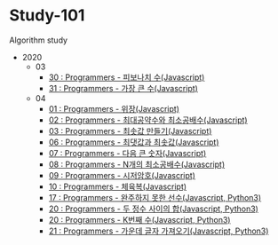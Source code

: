 # Study-101

Algorithm study

- 2020
  - 03
    - [30 : Programmers - 피보나치 수(Javascript)](2020/03/(30)Programmers-피보나치수.md)
    - [31 : Programmers - 가장 큰 수(Javascript)](2020/03/(31)Programmers-가장큰수.md)
  - 04
    - [01 : Programmers - 위장(Javascript)](2020/04/(01)Programmers-위장.md)
    - [02 : Programmers - 최대공약수와 최소공배수(Javascript)](2020/04/(02)Programmers-최대공약수와최소공배수.md)
    - [03 : Programmers - 최솟값 만들기(Javascript)](2020/04/(03)Programmers-최솟값만들기.md)
    - [06 : Programmers - 최댓값과 최솟값(Javascript)](2020/04/(06)Programmers-최댓값과최솟값.md)
    - [07 : Programmers - 다음 큰 숫자(Javascript)](2020/04/(07)Programmers-다음큰숫자.md)
    - [08 : Programmers - N개의 최소공배수(Javascript)](2020/04/(08)Programmers-N개의최소공배수.md)
    - [09 : Programmers - 시저암호(Javascript)](2020/04/(09)Programmers-시저암호.md)
    - [10 : Programmers - 체육복(Javascript)](2020/04/(10)Programmers-체육복.md)
    - [17 : Programmers - 완주하지 못한 선수(Javascript, Python3)](2020/04/(17)Programmers-완주하지못한선수.md)
    - [20 : Programmers - 두 정수 사이의 합(Javascript, Python3)](2020/04/(20)Programmers-두정수사이의합.md)
    - [20 : Programmers - K번째 수(Javascript, Python3)](2020/04/(20)Programmers-K번째수.md)
    - [21 : Programmers - 가운데 글자 가져오기(Javascript, Python3)](2020/04/(21)Programmers-가운데글자가져오기.md)
